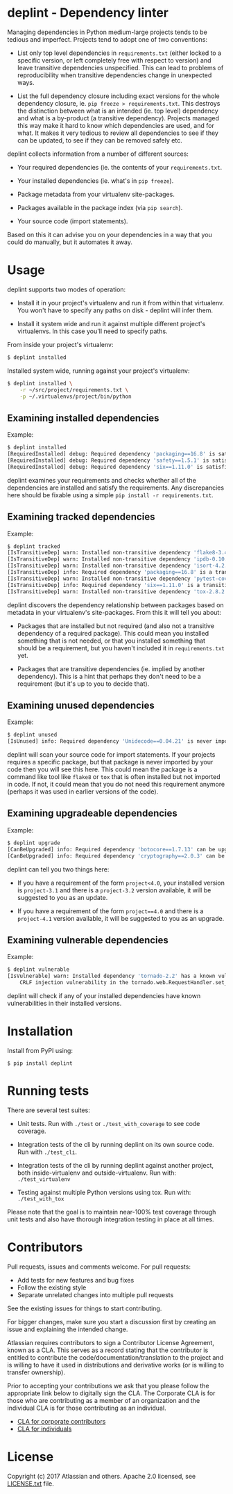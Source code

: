 deplint - Dependency linter
===========================

Managing dependencies in Python medium-large projects tends to be tedious and
imperfect. Projects tend to adopt one of two conventions:

* List only top level dependencies in `requirements.txt` (either locked to a
  specific version, or left completely free with respect to version) and leave
  transitive dependencies unspecified. This can lead to problems of
  reproducibility when transitive dependencies change in unexpected ways.

* List the full dependency closure including exact versions for the whole
  dependency closure, ie. `pip freeze > requirements.txt`. This destroys the
  distinction between what is an intended (ie. top level) dependency and what
  is a by-product (a transitive dependency). Projects managed this way make it
  hard to know which dependencies are used, and for what. It makes it very
  tedious to review all dependencies to see if they can be updated, to see if
  they can be removed safely etc.

deplint collects information from a number of different sources:

* Your required dependencies (ie. the contents of your `requirements.txt`.

* Your installed dependencies (ie. what's in `pip freeze`).

* Package metadata from your virtualenv site-packages.

* Packages available in the package index (via `pip search`).

* Your source code (import statements).

Based on this it can advise you on your dependencies in a way that you could
do manually, but it automates it away.



Usage
======

deplint supports two modes of operation:

* Install it in your project's virtualenv and run it from within that
  virtualenv. You won't have to specify any paths on disk - deplint will infer
  them.

* Install it system wide and run it against multiple different project's
  virtualenvs. In this case you'll need to specify paths.

From inside your project's virtualenv:

```bash
$ deplint installed
```

Installed system wide, running against your project's virtualenv:

```bash
$ deplint installed \
    -r ~/src/project/requirements.txt \
    -p ~/.virtualenvs/project/bin/python
```


Examining installed dependencies
--------------------------------

Example:

```bash
$ deplint installed
[RequiredInstalled] debug: Required dependency 'packaging==16.8' is satisfied by installed 'packaging-16.8'
[RequiredInstalled] debug: Required dependency 'safety==1.5.1' is satisfied by installed 'safety-1.5.1'
[RequiredInstalled] debug: Required dependency 'six==1.11.0' is satisfied by installed 'six-1.11.0'
```

deplint examines your requirements and checks whether all of the dependencies
are installed and satisfy the requirements. Any discrepancies here should be
fixable using a simple `pip install -r requirements.txt`.


Examining tracked dependencies
------------------------------

Example:

```bash
$ deplint tracked
[IsTransitiveDep] warn: Installed non-transitive dependency 'flake8-3.4.1' is not required
[IsTransitiveDep] warn: Installed non-transitive dependency 'ipdb-0.10.3' is not required
[IsTransitiveDep] warn: Installed non-transitive dependency 'isort-4.2.15' is not required
[IsTransitiveDep] info: Required dependency 'packaging==16.8' is a transitive dependency of 'safety==1.5.1'
[IsTransitiveDep] warn: Installed non-transitive dependency 'pytest-cov-2.5.1' is not required
[IsTransitiveDep] info: Required dependency 'six==1.11.0' is a transitive dependency of 'safety==1.5.1'
[IsTransitiveDep] warn: Installed non-transitive dependency 'tox-2.8.2' is not required
```

deplint discovers the dependency relationship between packages based on
metadata in your virtualenv's site-packages. From this it will tell you about:

* Packages that are installed but not required (and also not a transitive
  dependency of a required package). This could mean you installed something
  that is not needed, or that you installed something that should be a
  requirement, but you haven't included it in `requirements.txt` yet.

* Packages that are transitive dependencies (ie. implied by another
  dependency). This is a hint that perhaps they don't need to be a requirement
  (but it's up to you to decide that).


Examining unused dependencies
-----------------------------

Example:

```bash
$ deplint unused
[IsUnused] info: Required dependency 'Unidecode==0.04.21' is never imported (unidecode)
```

deplint will scan your source code for import statements. If your projects
requires a specific package, but that package is never imported by your code
then you will see this here. This could mean the package is a command like tool
like `flake8` or `tox` that is often installed but not imported in code. If
not, it could mean that you do not need this requirement anymore (perhaps it
was used in earlier versions of the code).


Examining upgradeable dependencies
----------------------------------

Example:

```bash
$ deplint upgrade
[CanBeUpgraded] info: Required dependency 'botocore==1.7.13' can be upgraded to 'botocore-1.7.28'
[CanBeUpgraded] info: Required dependency 'cryptography==2.0.3' can be upgraded to 'cryptography-2.1.1'
```

deplint can tell you two things here:

* If you have a requirement of the form `project<4.0`, your installed version
  is `project-3.1` and there is a `project-3.2` version available, it will be
  suggested to you as an update.

* If you have a requirement of the form `project==4.0` and there is a
  `project-4.1` version available, it will be suggested to you as an upgrade.


Examining vulnerable dependencies
---------------------------------

Example:

```bash
$ deplint vulnerable
[IsVulnerable] warn: Installed dependency 'tornado-2.2' has a known vulnerability in 'tornado<2.2.1'
    CRLF injection vulnerability in the tornado.web.RequestHandler.set_header function in Tornado before 2.2.1 allows remote attackers to inject arbitrary HTTP headers and conduct HTTP response splitting attacks via crafted input.
```

deplint will check if any of your installed dependencies have known
vulnerabilities in their installed versions.



Installation
============

Install from PyPI using:

    $ pip install deplint



Running tests
=============

There are several test suites:

* Unit tests. Run with `./test` or `./test_with_coverage` to see code coverage.

* Integration tests of the cli by running deplint on its own source code. Run
  with `./test_cli`.

* Integration tests of the cli by running deplint against another project, both
inside-virtualenv and outside-virtualenv. Run with: `./test_virtualenv`

* Testing against multiple Python versions using tox. Run with: `./test_with_tox`

Please note that the goal is to maintain near-100% test coverage through unit
tests and also have thorough integration testing in place at all times.



Contributors
============

Pull requests, issues and comments welcome. For pull requests:

* Add tests for new features and bug fixes
* Follow the existing style
* Separate unrelated changes into multiple pull requests

See the existing issues for things to start contributing.

For bigger changes, make sure you start a discussion first by creating an issue
and explaining the intended change.

Atlassian requires contributors to sign a Contributor License Agreement, known
as a CLA. This serves as a record stating that the contributor is entitled to
contribute the code/documentation/translation to the project and is willing to
have it used in distributions and derivative works (or is willing to transfer
ownership).

Prior to accepting your contributions we ask that you please follow the
appropriate link below to digitally sign the CLA. The Corporate CLA is for
those who are contributing as a member of an organization and the individual
CLA is for those contributing as an individual.

* [CLA for corporate contributors](https://na2.docusign.net/Member/PowerFormSigning.aspx?PowerFormId=e1c17c66-ca4d-4aab-a953-2c231af4a20b)
* [CLA for individuals](https://na2.docusign.net/Member/PowerFormSigning.aspx?PowerFormId=3f94fbdc-2fbe-46ac-b14c-5d152700ae5d)



License
========

Copyright (c) 2017 Atlassian and others.
Apache 2.0 licensed, see [LICENSE.txt](LICENSE.txt) file.
